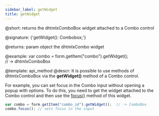 ```yaml
---
sidebar_label: getWidget
title: getWidget
---          
```


@short: returns the dhtmlxComboBox widget attached to a Combo control

@signature: {'getWidget(): Combobox;'}

@returns:
param   object    the dhtmlxCombo widget

@example:
var combo = form.getItem("combo").getWidget();  
// -> dhtmlxComboBox


@template: api_method
@descr:
It is possible to use methods of dhtmlxComboBox via the **getWidget()** method of a Combo control.

For example, you can set focus in the Combo input without opening a popup with options. To do this, you need to get the widget attached to the Combo control and then use the [focus()](combo/api/combobox_focus_method.md) method of this widget.

~~~js
var combo = form.getItem("combo_id").getWidget();  // -> ComboBox
combo.focus(); // sets focus in the input
~~~


